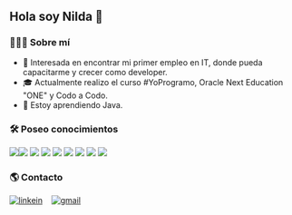 <h2>Hola soy Nilda 👋 </h2>


### 👩🏻‍💻 Sobre mí
  
- 🔎 Interesada en encontrar mi primer empleo en IT, donde pueda capacitarme y crecer como developer.
- 🎓 Actualmente realizo el curso #YoProgramo, Oracle Next Education "ONE" y Codo a Codo.
- 🌱 Estoy aprendiendo Java. 

### 🛠️ Poseo conocimientos

<img src = "https://img.shields.io/badge/-HTML5-E34F26?style=flat&logo=html5&logoColor=white"><img src = "https://img.shields.io/badge/-CSS3-1572B6?style=flat&logo=css3&logoColor=white">
<img src="https://img.shields.io/badge/-Bootstrap-563D7C?style=flat&logo=bootstrap&logoColor=white">
<img src="https://img.shields.io/badge/-JavaScript-eed718?style=flat&logo=javascript&logoColor=ffffff">
<img src="https://img.shields.io/badge/-Node.js-3C873A?style=flat&logo=Node.js&logoColor=white">
<img src="http://img.shields.io/badge/-Git-F1502F?style=flat&logo=git&logoColor=FFFFFF">
<img src="http://img.shields.io/badge/-Github-000000?style=flat&logo=github&logoColor=FFFFFF">
<img src="http://img.shields.io/badge/-VS%20Code-007ACC?style=flat&logo=visual%20studio%20code&logoColor=white">
<img src="http://img.shields.io/badge/-Vercel-black?style=flat&logo=vercel&logoColor=white">

### 🌎 Contacto
<div>

[![linkein](https://img.shields.io/badge/-LinkedIn-blue?style=flat-square&logo=Linkedin&logoColor=white&link=https://www.linkedin.com/in/nildajam/)](https://www.linkedin.com/in/nildajam/)&nbsp;
  &nbsp; [![gmail](https://img.shields.io/badge/-Gmail-c14438?style=flat-square&logo=Gmail&logoColor=white&link=mailto:nildajam@gmail.com)](mailto:nildajam@gmail.com)&nbsp;

</div>
